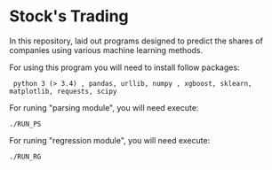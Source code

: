 # Stock's Trading

   In this repository, laid out programs designed to predict the shares of companies using various machine learning methods.
 
 For using this program you will need to install follow packages:
 
     python 3 (> 3.4) , pandas, urllib, numpy , xgboost, sklearn, matplotlib, requests, scipy
          
For runing "parsing module", you will need execute:

    ./RUN_PS
   
For runing "regression module", you will need execute:

    ./RUN_RG
  
